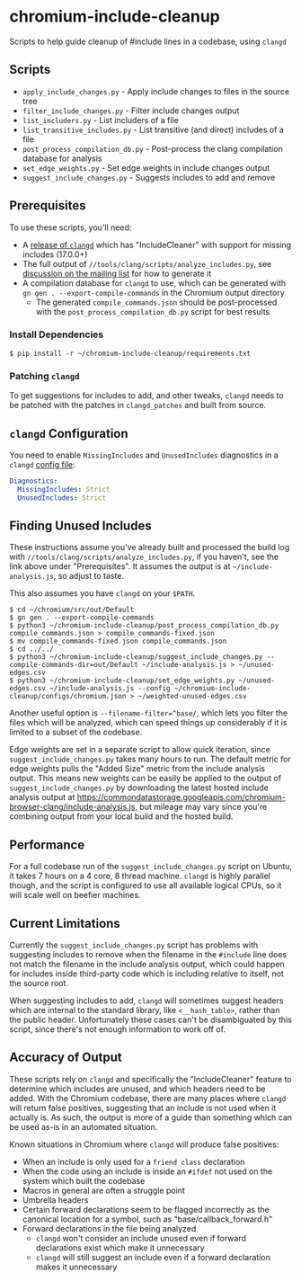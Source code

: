 # chromium-include-cleanup

Scripts to help guide cleanup of #include lines in a codebase, using `clangd`

## Scripts

* `apply_include_changes.py` - Apply include changes to files in the source
  tree
* `filter_include_changes.py` - Filter include changes output
* `list_includers.py` - List includers of a file
* `list_transitive_includes.py` - List transitive (and direct) includes of a file
* `post_process_compilation_db.py` - Post-process the clang compilation
  database for analysis
* `set_edge_weights.py` - Set edge weights in include changes output
* `suggest_include_changes.py` - Suggests includes to add and remove

## Prerequisites

To use these scripts, you'll need:

* A [release of `clangd`][clangd-releases] which has "IncludeCleaner" with
  support for missing includes (17.0.0+)
* The full output of `//tools/clang/scripts/analyze_includes.py`, see
  [discussion on the mailing list][include-analysis] for how to generate it
* A compilation database for `clangd` to use, which can be generated with
  `gn gen . --export-compile-commands` in the Chromium output directory
  * The generated `compile_commands.json` should be post-processed with
    the `post_process_compilation_db.py` script for best results

### Install Dependencies

```
$ pip install -r ~/chromium-include-cleanup/requirements.txt
```

### Patching `clangd`

To get suggestions for includes to add, and other tweaks, `clangd` needs to be
patched with the patches in `clangd_patches` and built from source.

## `clangd` Configuration

You need to enable `MissingIncludes` and `UnusedIncludes` diagnostics in a
`clangd` [config file][clangd-config]:

```yaml
Diagnostics:
  MissingIncludes: Strict
  UnusedIncludes: Strict
```

## Finding Unused Includes

These instructions assume you've already built and processed the build
log with `//tools/clang/scripts/analyze_includes.py`, if you haven't, see the link above under
"Prerequisites". It assumes the output is at `~/include-analysis.js`, so
adjust to taste.

This also assumes you have `clangd` on your `$PATH`.

```shell
$ cd ~/chromium/src/out/Default
$ gn gen . --export-compile-commands
$ python3 ~/chromium-include-cleanup/post_process_compilation_db.py compile_commands.json > compile_commands-fixed.json
$ mv compile_commands-fixed.json compile_commands.json
$ cd ../../
$ python3 ~/chromium-include-cleanup/suggest_include_changes.py --compile-commands-dir=out/Default ~/include-analysis.js > ~/unused-edges.csv
$ python3 ~/chromium-include-cleanup/set_edge_weights.py ~/unused-edges.csv ~/include-analysis.js --config ~/chromium-include-cleanup/configs/chromium.json > ~/weighted-unused-edges.csv
```

Another useful option is `--filename-filter=^base/`, which lets you filter the
files which will be analyzed, which can speed things up considerably if it is
limited to a subset of the codebase.

Edge weights are set in a separate script to allow quick iteration, since
`suggest_include_changes.py` takes many hours to run. The default metric
for edge weights pulls the "Added Size" metric from the include analysis
output. This means new weights can be easily be applied to the output of
`suggest_include_changes.py` by downloading the latest hosted include
analysis output at <https://commondatastorage.googleapis.com/chromium-browser-clang/include-analysis.js>,
but mileage may vary since you're combining output from your local build
and the hosted build.

## Performance

For a full codebase run of the `suggest_include_changes.py` script on Ubuntu,
it takes 7 hours on a 4 core, 8 thread machine. `clangd` is highly parallel
though, and the script is configured to use all available logical CPUs, so it
will scale well on beefier machines.

## Current Limitations

Currently the `suggest_include_changes.py` script has problems with suggesting
includes to remove when the filename in the `#include` line does not match the
filename in the include analysis output, which could happen for includes
inside third-party code which is including relative to itself, not the source
root.

When suggesting includes to add, `clangd` will sometimes suggest headers which
are internal to the standard library, like `<__hash_table>`, rather than the
public header. Unfortunately these cases can't be disambiguated by this script,
since there's not enough information to work off of.

## Accuracy of Output

These scripts rely on `clangd` and specifically the "IncludeCleaner" feature
to determine which includes are unused, and which headers need to be added.
With the Chromium codebase, there are many places where `clangd` will return
false positives, suggesting that an include is not used when it actually is.
As such, the output is more of a guide than something which can be used as-is
in an automated situation.

Known situations in Chromium where `clangd` will produce false positives:

* When an include is only used for a `friend class` declaration
* When the code using an include is inside an `#ifdef` not used on the system
  which built the codebase
* Macros in general are often a struggle point
* Umbrella headers
* Certain forward declarations seem to be flagged incorrectly as the canonical
  location for a symbol, such as "base/callback_forward.h"
* Forward declarations in the file being analyzed
  * `clangd` won't consider an include unused even if forward declarations
    exist which make it unnecessary
  * `clangd` will still suggest an include even if a forward declaration makes it
    unnecessary

[clangd-releases]: https://github.com/clangd/clangd/releases
[include-analysis]: https://groups.google.com/a/chromium.org/g/chromium-dev/c/0ZME4DuE06k
[clangd-config]: https://clangd.llvm.org/config#files
